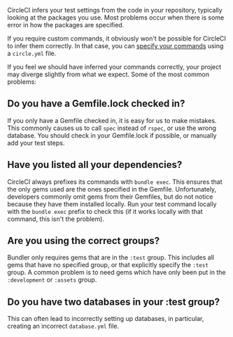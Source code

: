 CircleCI infers your test settings from the code in your repository, typically looking at the packages you use.
Most problems occur when there is some error in how the packages are specified.

If you require custom commands, it obviously won't be possible for CircleCI to infer them correctly.
In that case, you can [specify your commands](/docs/configuration)
using a `circle.yml` file.

If you feel we should have inferred your commands correctly, your project may diverge slightly from what we expect.
Some of the most common problems:

## Do you have a Gemfile.lock checked in?

If you only have a Gemfile checked in, it is easy for us to make mistakes.
This commonly causes us to call `spec` instead of `rspec`,
or use the wrong database.
You should check in your Gemfile.lock if possible, or manually add your test steps.

## Have you listed all your dependencies?

CircleCI always prefixes its commands with `bundle exec`.
This ensures that the only gems used are the ones specified in the Gemfile.
Unfortunately, developers commonly omit gems from their Gemfiles, but do not notice because they have them installed locally.
Run your test command locally with the `bundle exec`
prefix to check this (if it works locally with that command, this isn't the problem).

## Are you using the correct groups?

Bundler only requires gems that are in the `:test` group.
This includes all gems that have no specified group, or that explicitly specify the
`:test` group.
A common problem is to need gems which have only been put in the `:development`
or `:assets` group.

## Do you have two databases in your :test group?

This can often lead to incorrectly setting up databases, in particular, creating an incorrect `database.yml` file.
